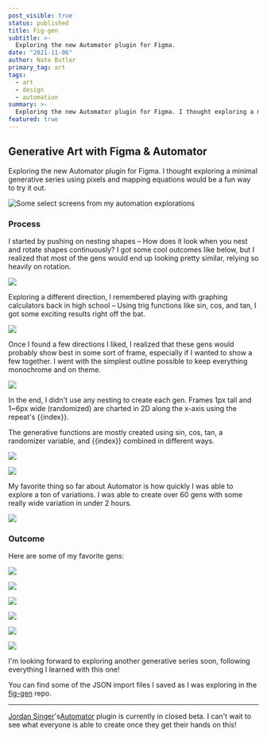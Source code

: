 ```yaml
---
post_visible: true
status: published
title: Fig-gen
subtitle: >-
  Exploring the new Automator plugin for Figma.
date: "2021-11-06"
author: Nate Butler
primary_tag: art
tags:
  - art
  - design
  - automation
summary: >-
  Exploring the new Automator plugin for Figma. I thought exploring a minimal generative series using pixels and mapping equations would be a fun way to try it out.
featured: true
---
```


## Generative Art with Figma & Automator

Exploring the new Automator plugin for Figma. I thought exploring a minimal generative series using pixels and mapping equations would be a fun way to try it out.

![Some select screens from my automation explorations](https://res.cloudinary.com/read-cv/image/upload/c_limit,h_2048,w_2048/v1/1/pages/506jO5gdgrYj3cUmt3ShGTp65ag2/amkK5itPyDCD8tu6ewsn/341209bd-9ffd-445e-89ac-2fc7da4ff75b.png?_a=ATAABAA0)

### Process

I started by pushing on nesting shapes – How does it look when you nest and rotate shapes continuously? I got some cool outcomes like below, but I realized that most of the gens would end up looking pretty similar, relying so heavily on rotation.

![](https://res.cloudinary.com/read-cv/image/upload/c_limit,h_2048,w_2048/v1/1/pages/506jO5gdgrYj3cUmt3ShGTp65ag2/amkK5itPyDCD8tu6ewsn/b73b6629-fddf-4034-8285-bd96ec06b148.png?_a=ATAABAA0)

Exploring a different direction, I remembered playing with graphing calculators back in high school – Using trig functions like sin, cos, and tan, I got some exciting results right off the bat.

![](https://res.cloudinary.com/read-cv/image/upload/c_limit,h_2048,w_2048/v1/1/pages/506jO5gdgrYj3cUmt3ShGTp65ag2/amkK5itPyDCD8tu6ewsn/e07de2b4-907a-4ec9-9861-e60886b81541.png?_a=ATAABAA0)

Once I found a few directions I liked, I realized that these gens would probably show best in some sort of frame, especially if I wanted to show a few together. I went with the simplest outline possible to keep everything monochrome and on theme.

![](https://res.cloudinary.com/read-cv/image/upload/c_limit,h_2048,w_2048/v1/1/pages/506jO5gdgrYj3cUmt3ShGTp65ag2/amkK5itPyDCD8tu6ewsn/f83f9955-29c9-4b3a-8fa8-4d49990bfc64.png?_a=ATAABAA0)

In the end, I didn't use any nesting to create each gen. Frames 1px tall and 1~6px wide (randomized) are charted in 2D along the x-axis using the repeat's {{index}}.

The generative functions are mostly created using sin, cos, tan, a randomizer variable, and {{index}} combined in different ways.

![](https://res.cloudinary.com/read-cv/image/upload/c_limit,h_2048,w_2048/v1/1/pages/506jO5gdgrYj3cUmt3ShGTp65ag2/amkK5itPyDCD8tu6ewsn/ef1088f2-cfed-41bf-81dd-4f3720d55f90.png?_a=ATAABAA0)

![](https://res.cloudinary.com/read-cv/image/upload/c_limit,h_2048,w_2048/v1/1/pages/506jO5gdgrYj3cUmt3ShGTp65ag2/amkK5itPyDCD8tu6ewsn/3f4b9e7c-735d-4269-92d0-a45aa1ff6398.png?_a=ATAABAA0)

My favorite thing so far about Automator is how quickly I was able to explore a ton of variations. I was able to create over 60 gens with some really wide variation in under 2 hours.

![](https://res.cloudinary.com/read-cv/image/upload/c_limit,h_2048,w_2048/v1/1/pages/506jO5gdgrYj3cUmt3ShGTp65ag2/amkK5itPyDCD8tu6ewsn/26e8dde3-280a-4e3a-88a3-c8c7aa885910.png?_a=ATAABAA0)

### Outcome

Here are some of my favorite gens:

![](https://res.cloudinary.com/read-cv/image/upload/c_limit,h_2048,w_2048/v1/1/pages/506jO5gdgrYj3cUmt3ShGTp65ag2/amkK5itPyDCD8tu6ewsn/a6f19515-0662-4568-a055-2fd8c6a4ba8b.png?_a=ATAABAA0)

![](https://res.cloudinary.com/read-cv/image/upload/c_limit,h_2048,w_2048/v1/1/pages/506jO5gdgrYj3cUmt3ShGTp65ag2/amkK5itPyDCD8tu6ewsn/7f80dc0f-4214-4cab-8898-e35a7a20f2e7.png?_a=ATAABAA0)

![](https://res.cloudinary.com/read-cv/image/upload/c_limit,h_2048,w_2048/v1/1/pages/506jO5gdgrYj3cUmt3ShGTp65ag2/amkK5itPyDCD8tu6ewsn/7886a82d-c8b7-47a5-98fa-10cb860f1b14.png?_a=ATAABAA0)

![](https://res.cloudinary.com/read-cv/image/upload/c_limit,h_2048,w_2048/v1/1/pages/506jO5gdgrYj3cUmt3ShGTp65ag2/amkK5itPyDCD8tu6ewsn/07c37999-cf3c-4022-8a04-b3aa0e3740bd.png?_a=ATAABAA0)

![](https://res.cloudinary.com/read-cv/image/upload/c_limit,h_2048,w_2048/v1/1/pages/506jO5gdgrYj3cUmt3ShGTp65ag2/amkK5itPyDCD8tu6ewsn/ce2dc427-4813-4454-b56a-42f432ef608f.png?_a=ATAABAA0)

![](https://res.cloudinary.com/read-cv/image/upload/c_limit,h_2048,w_2048/v1/1/pages/506jO5gdgrYj3cUmt3ShGTp65ag2/amkK5itPyDCD8tu6ewsn/33ab0d98-c2f8-4cd5-b121-c038f56bcad2.png?_a=ATAABAA0)

I'm looking forward to exploring another generative series soon, following everything I learned with this one!

You can find some of the JSON import files I saved as I was exploring in the [fig-gen](https://github.com/iamnbutler/fig-gen) repo.

---

[Jordan Singer](https://twitter.com/jsngr)'s[Automator](https://automator.design/) plugin is currently in closed beta. I can't wait to see what everyone is able to create once they get their hands on this!